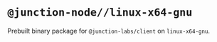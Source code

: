 # `@junction-node//linux-x64-gnu`

Prebuilt binary package for `@junction-labs/client` on `linux-x64-gnu`.
